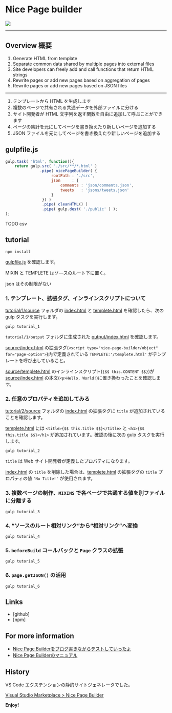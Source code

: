 # Nice Page builder

![](https://4.bp.blogspot.com/-_jS4oD7mDQ8/WJFq8Z7sZ-I/AAAAAAAARP0/SJJHoRWJ37cwdBuO2pvuHQ_rY3GI1nIHQCLcB/s800/NicePageBuilder_package.jpg '')

---

## Overview 概要

1. Generate HTML from template
2. Separate common data shared by multiple pages into external files
3. Site developers can freely add and call functions that return HTML strings
4. Rewrite pages or add new pages based on aggregation of pages
5. Rewrite pages or add new pages based on JSON files

---

1. テンプレートから HTML を生成します
2. 複数のページで共有される共通データを外部ファイルに分ける
3. サイト開発者が HTML 文字列を返す関数を自由に追加して呼ぶことができます
4. ページの集計を元にしてページを書き換えたり新しいページを追加する
5. JSON ファイルを元にしてページを書き換えたり新しいページを追加する

## gulpfile.js

~~~js
gulp.task( 'html', function(){
    return gulp.src( './src/**/*.html' )
               .pipe( nicePageBuilder( {
                    rootPath : './src',
                    json     : {
                        comments : 'json/comments.json',
                        tweets   : 'jsons/tweets.json'
                    }
                }) )
                .pipe( cleanHTML() )
                .pipe( gulp.dest( './public' ) );
);
~~~

TODO csv

## tutorial

~~~
npm install
~~~

[gulpfile.js](./gulpfile.js) を確認します。

MIXIN と TEMPLETE はソ―スのルート下に置く。

json はその制限がない


### 1. テンプレート、拡張タグ、インラインスクリプトについて

[tutorial/1/source](./tutorial/1/source) フォルダの [index.html](./tutorial/1/source/index.html) と [templete.html](./tutorial/1/source/templete.html) を確認したら、次の gulp タスクを実行します。

~~~
gulp tutorial_1
~~~

`tutorial/1/output` フォルダに生成された [output/index.html](./tutorial/1/output/index.html) を確認します。

[source/index.html](./tutorial/1/source/index.html) の拡張タグ(`<script type="nice-page-builder/object" for="page-option">`)内で定義されている `TEMPLETE:'/templete.html'` がテンプレートを呼び出していること。

[source/templete.html](./tutorial/1/source/templete.html) のインラインスクリプト(`{$$ this.CONTENT $$}`)が [source/index.html](./tutorial/1/source/index.html) の本文(`<p>Hello, World!`)に置き換わったことを確認します。

### 2. 任意のプロパティを追加してみる

[tutorial/2/source](./tutorial/2/source) フォルダの [index.html](./tutorial/2/source/index.html) の拡張タグに `title` が追加されていることを確認します。

[templete.html](./tutorial/2/source/templete.html) には `<title>{$$ this.title $$}</title>` と `<h1>{$$ this.title $$}</h1>` が追加されています。確認の後に次の gulp タスクを実行します。

~~~
gulp tutorial_2
~~~

`title` は Web サイト開発者が定義したプロパティになります。

[index.html](./tutorial/2/source/index.html) の `title` を削除した場合は、[templete.html](./tutorial/2/source/templete.html) の拡張タグの `title` プロパティの値 `'No Title!'` が使用されます。

### 3. 複数ページの制作、`MIXINS` で各ページで共通する値を別ファイルに分離する

~~~
gulp tutorial_3
~~~

### 4. “ソースのルート相対リンク”から“相対リンク”へ変換

~~~
gulp tutorial_4
~~~

### 5. `beforeBuild` コールバックと `Page` クラスの拡張

~~~
gulp tutorial_5
~~~

### 6. `page.getJSON()` の活用

~~~
gulp tutorial_6
~~~

## Links

* [github]
* [npm]

## For more information

* [Nice Page Builderをブログ書きながらテストしていったよ](http://outcloud.blogspot.jp/2016/12/npb-test.html)
* [Nice Page Builderのマニュアル](http://outcloud.blogspot.jp/2016/12/npb-manual.html)

## History

VS Code エクステンションの静的サイトジェネレータでした。

[Visual Studio Marketplace > Nice Page Builder](https://marketplace.visualstudio.com/items?itemName=itozyun.nice-page-builder)

**Enjoy!**